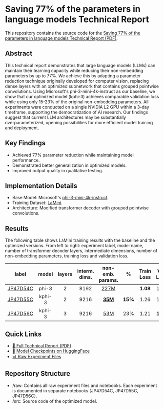 # Saving 77\% of the parameters in language models Technical Report
This repository contains the source code for the [Saving 77\% of the parameters in language models Technical Report (PDF)](https://www.researchgate.net/publication/388835829_SAVING_77_OF_THE_PARAMETERS_IN_LARGE_LANGUAGE_MODELS_TECHNICAL_REPORT).

## Abstract
This technical report demonstrates that large language models (LLMs) can maintain their learning capacity while reducing their non-embedding parameters by up to 77\%. We achieve this by adapting a parameter reduction technique originally developed for computer vision, replacing dense layers with an optimized subnetwork that contains grouped pointwise convolutions. Using Microsoft's phi-3-mini-4k-instruct as our baseline, we show that our optimized model (kphi-3) achieves comparable validation loss while using only 15-23\% of the original non-embedding parameters. All experiments were conducted on a single NVIDIA L2 GPU within a 3-day timeframe, supporting the democratization of AI research. Our findings suggest that current LLM architectures may be substantially overparameterized, opening possibilities for more efficient model training and deployment.

## Key Findings
- Achieved 77% parameter reduction while maintaining model performance.
- Demonstrated better generalization in optimized models.
- Improved output quality in qualitative testing.

## Implementation Details
- Base Model: Microsoft's [phi-3-mini-4k-instruct](https://huggingface.co/microsoft/Phi-3-mini-4k-instruct).
- Training Dataset: [LaMini](https://huggingface.co/datasets/MBZUAI/LaMini-instruction).
- Architecture: Modified transformer decoder with grouped pointwise convolutions.

## Results
The following table shows LaMini training results with the baseline and the optimized versions. From left to right: experiment label, model name, number of transformer decoder layers, intermediate dimensions, number of non-embedding parameters, training loss and validation loss.

| label | model | layers | interm. dims. | non-emb. params. | % | Train Loss | Val. Loss |
|:-----:|:------:|:-------:|:-------------:|:----------------:|:---:|:----------:|:----------:|
| [JP47D54C](https://github.com/joaopauloschuler/less-parameters-llm/tree/main/raw/JP47D54C_Baseline_2T.ipynb) | phi-3 | 2 | 8192 | [227M](https://huggingface.co/schuler/experimental-JP47D54C) | | **1.08** | 1.58 |
| [JP47D55C](https://github.com/joaopauloschuler/less-parameters-llm/tree/main/raw/JP47D55C_kphi3_2T.ipynb) | kphi-3 | 2 | 9216 | [**35M**](https://huggingface.co/schuler/experimental-JP47D55C) | **15%** | 1.26 | 1.60 |
| [JP47D56C](https://github.com/joaopauloschuler/less-parameters-llm/tree/main/raw/JP47D56C_kphi3_3T.ipynb) | kphi-3 | 3 | 9216 | [53M](https://huggingface.co/schuler/experimental-JP47D56C) | 23% | 1.21 | **1.57** |

## Quick Links
- [📄 Full Technical Report (PDF)](https://www.researchgate.net/publication/388835829_SAVING_77_OF_THE_PARAMETERS_IN_LARGE_LANGUAGE_MODELS_TECHNICAL_REPORT)
- [🤗 Model Checkpoints on HuggingFace](https://huggingface.co/schuler/)
- [📊 Raw Experiment Files](https://github.com/joaopauloschuler/less-parameters-llm/tree/main/raw)

## Repository Structure
- /raw: Contains all raw experiment files and notebooks. Each experiment is documented in separate notebooks (JP47D54C, JP47D55C, JP47D56C).
- /src: Source code of the optimized model.
